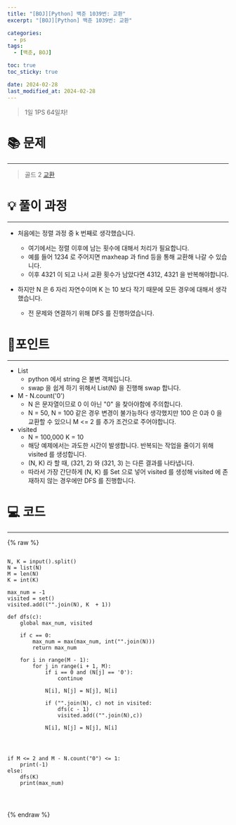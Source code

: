 ```yaml
---
title: "[BOJ][Python] 백준 1039번: 교환"
excerpt: "[BOJ][Python] 백준 1039번: 교환"

categories:
  - ps
tags:
  - [백준, BOJ]

toc: true
toc_sticky: true

date: 2024-02-28
last_modified_at: 2024-02-28
---
```


> 1일 1PS 64일차!

# 📚 문제

---

> 골드 2
> [교환](https://www.acmicpc.net/problem/1039)

# 💡 풀이 과정

---

- 처음에는 정렬 과정 중 k 번째로 생각했습니다.
    - 여기에서는 정렬 이후에 남는 횟수에 대해서 처리가 필요합니다.
    - 예를 들어 1234 로 주어지면 maxheap 과 find 등을 통해 교환해 나갈 수 있습니다. 
    - 이후 4321 이 되고 나서 교환 횟수가 남았다면 4312, 4321 을 반복해야합니다.

- 하지만 N 은 6 자리 자연수이며 K 는 10 보다 작기 때문에 모든 경우에 대해서 생각했습니다. 
    - 전 문제와 연결하기 위해 DFS 를 진행하였습니다. 


# 📌포인트

---

- List
    - python 에서 string 은 불변 객체입니다.
    - swap 을 쉽게 하기 위해서 List(N) 을 진행해 swap 합니다.
- M - N.count('0')
    - N 은 문자열이므로 0 이 아닌 "0" 을 찾아야함에 주의합니다.
    - N = 50, N = 100 같은 경우 변경이 불가능하다 생각했지만 100 은 0과 0 을 교환할 수 있으니 M <= 2 를 추가 조건으로 주어야합니다. 
- visited
    - N = 100,000  K = 10 
    - 해당 예제에서는 과도한 시간이 발생합니다. 반복되는 작업을 줄이기 위해 visited 를 생성합니다. 
    - (N, K) 라 할 때, (321, 2) 와 (321, 3) 는 다른 결과를 나타냅니다. 
    - 따라서 가장 간단하게 (N, K) 를 Set 으로 넣어 visited 를 생성해 visited 에 존재하지 않는 경우에만 DFS 를 진행합니다. 


# 💻 코드

---

{% raw %}

```

N, K = input().split()
N = list(N)
M = len(N)
K = int(K)

max_num = -1
visited = set()
visited.add(("".join(N), K  + 1))

def dfs(c):
    global max_num, visited

    if c == 0:
        max_num = max(max_num, int("".join(N)))
        return max_num

    for i in range(M - 1):
        for j in range(i + 1, M):
            if i == 0 and (N[j] == '0'):
                continue

            N[i], N[j] = N[j], N[i]

            if ("".join(N), c) not in visited:
                dfs(c - 1)
                visited.add(("".join(N),c))

            N[i], N[j] = N[j], N[i]




if M <= 2 and M - N.count("0") <= 1:
    print(-1)
else:
    dfs(K)
    print(max_num)




```

{% endraw %}
